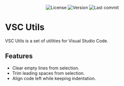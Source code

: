 <p align="center">
    <img alt="License" src="https://img.shields.io/github/license/alexislours/vsc-utils?style=flat-square">
    <img alt="Version" src="https://img.shields.io/github/package-json/v/alexislours/vsc-utils?style=flat-square">
    <img alt="Last commit" src="https://img.shields.io/github/last-commit/alexislours/vsc-utils?style=flat-square">
</p>

# VSC Utils

VSC Utils is a set of utilities for Visual Studio Code.

## Features

- Clear empty lines from selection.
- Trim leading spaces from selection.
- Align code left while keeping indentation.

